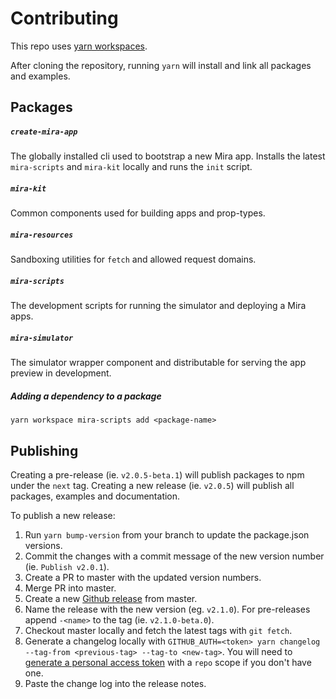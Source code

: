 # Contributing

This repo uses [yarn workspaces](https://yarnpkg.com/lang/en/docs/workspaces/).

After cloning the repository, running `yarn` will install and link all packages and examples.

## Packages

##### `create-mira-app`

The globally installed cli used to bootstrap a new Mira app. Installs the latest `mira-scripts` and `mira-kit` locally and runs the `init` script.

##### `mira-kit`

Common components used for building apps and prop-types.

##### `mira-resources`

Sandboxing utilities for `fetch` and allowed request domains.

##### `mira-scripts`

The development scripts for running the simulator and deploying a Mira apps.

##### `mira-simulator`

The simulator wrapper component and distributable for serving the app preview in development.

##### Adding a dependency to a package

`yarn workspace mira-scripts add <package-name>`

## Publishing

Creating a pre-release (ie. `v2.0.5-beta.1`) will publish packages to npm under the `next` tag. Creating a new release (ie. `v2.0.5`) will publish all packages, examples and documentation.

To publish a new release:

1.  Run `yarn bump-version` from your branch to update the package.json versions.
2.  Commit the changes with a commit message of the new version number (ie. `Publish v2.0.1`).
3.  Create a PR to master with the updated version numbers.
4.  Merge PR into master.
5.  Create a new [Github release](https://github.com/mirainc/mira-kit/releases) from master.
6.  Name the release with the new version (eg. `v2.1.0`). For pre-releases append `-<name>` to the tag (ie. `v2.1.0-beta.0`).
7.  Checkout master locally and fetch the latest tags with `git fetch`.
8.  Generate a changelog locally with `GITHUB_AUTH=<token> yarn changelog --tag-from <previous-tag> --tag-to <new-tag>`. You will need to [generate a personal access token](https://github.com/settings/tokens) with a `repo` scope if you don't have one.
9.  Paste the change log into the release notes.
